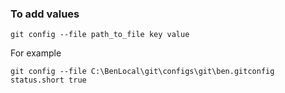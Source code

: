 ### To add values

```
git config --file path_to_file key value
```

For example

```
git config --file C:\BenLocal\git\configs\git\ben.gitconfig status.short true
```
